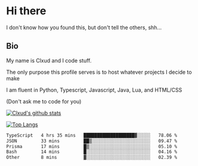

# Hi there
I don't know how you found this, but don't tell the others, shh...

## Bio
My name is Clxud and I code stuff.

The only purpose this profile serves is to host whatever projects I decide to make

I am fluent in Python, Typescript, Javascript, Java, Lua, and HTML/CSS



(Don't ask me to code for you)

[![Clxud's github stats](https://github-readme-stats.vercel.app/api?username=cloudwithax&count_private=true&theme=dark&show_icons=true)](https://github.com/anuraghazra/github-readme-stats) 

[![Top Langs](https://github-readme-stats.vercel.app/api/top-langs/?username=cloudwithax&theme=dark)](https://github.com/anuraghazra/github-readme-stats)

<!--START_SECTION:waka-->

```txt
TypeScript   4 hrs 35 mins   ███████████████████▓░░░░░   78.06 %
JSON         33 mins         ██▒░░░░░░░░░░░░░░░░░░░░░░   09.47 %
Prisma       17 mins         █▒░░░░░░░░░░░░░░░░░░░░░░░   05.10 %
Bash         14 mins         █░░░░░░░░░░░░░░░░░░░░░░░░   04.16 %
Other        8 mins          ▓░░░░░░░░░░░░░░░░░░░░░░░░   02.39 %
```

<!--END_SECTION:waka-->







